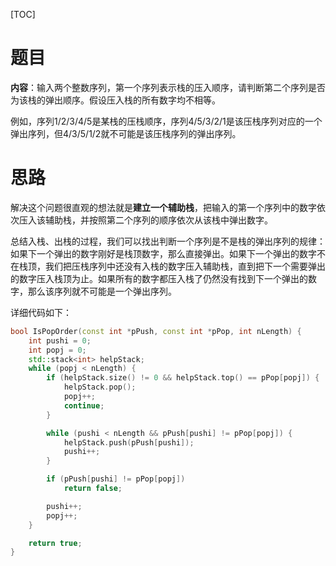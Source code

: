 [TOC]

# 题目

**内容**：输入两个整数序列，第一个序列表示栈的压入顺序，请判断第二个序列是否为该栈的弹出顺序。假设压入栈的所有数字均不相等。

例如，序列1/2/3/4/5是某栈的压栈顺序，序列4/5/3/2/1是该压栈序列对应的一个弹出序列，但4/3/5/1/2就不可能是该压栈序列的弹出序列。

# 思路

解决这个问题很直观的想法就是**建立一个辅助栈**，把输入的第一个序列中的数字依次压入该辅助栈，并按照第二个序列的顺序依次从该栈中弹出数字。

总结入栈、出栈的过程，我们可以找出判断一个序列是不是栈的弹出序列的规律：如果下一个弹出的数字刚好是栈顶数字，那么直接弹出。如果下一个弹出的数字不在栈顶，我们把压栈序列中还没有入栈的数字压入辅助栈，直到把下一个需要弹出的数字压入栈顶为止。如果所有的数字都压入栈了仍然没有找到下一个弹出的数字，那么该序列就不可能是一个弹出序列。

详细代码如下：

``` c++
bool IsPopOrder(const int *pPush, const int *pPop, int nLength) {
	int pushi = 0;
	int popj = 0;
	std::stack<int> helpStack;
	while (popj < nLength) {
		if (helpStack.size() != 0 && helpStack.top() == pPop[popj]) {
			helpStack.pop();
			popj++;
			continue;
		}

		while (pushi < nLength && pPush[pushi] != pPop[popj]) {
			helpStack.push(pPush[pushi]);
			pushi++;
		}

		if (pPush[pushi] != pPop[popj])
			return false;

		pushi++;
		popj++;
	}

	return true;
}
```

